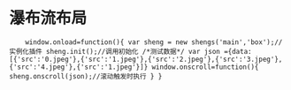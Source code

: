 # **瀑布流布局**

`    window.onload=function(){
        var sheng = new shengs('main','box');//实例化插件
        sheng.init();//调用初始化
        /*测试数据*/
        var json ={data:[{'src':'0.jpeg'},{'src':'1.jpeg'},{'src':'2.jpeg'},{'src':'3.jpeg'},{'src':'4.jpeg'},{'src':'1.jpeg'}]}
        window.onscroll=function(){
            sheng.onscroll(json);//滚动触发时执行
        }
    }`